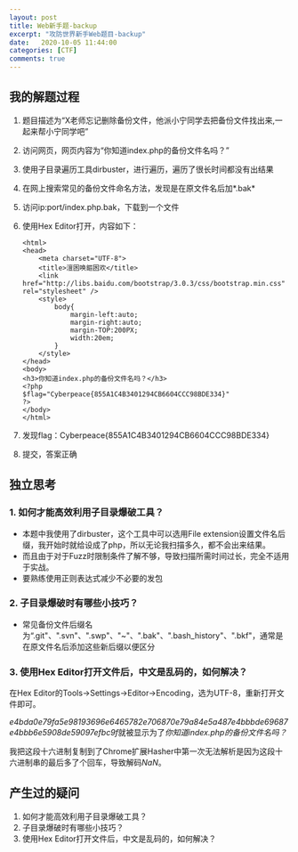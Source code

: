 ```yaml
---
layout: post
title: Web新手题-backup
excerpt: "攻防世界新手Web题目-backup"
date:   2020-10-05 11:44:00
categories: [CTF]
comments: true
---
```


## 我的解题过程

1. 题目描述为“X老师忘记删除备份文件，他派小宁同学去把备份文件找出来,一起来帮小宁同学吧”

2. 访问网页，网页内容为“你知道index.php的备份文件名吗？”

3. 使用子目录遍历工具dirbuster，进行遍历，遍历了很长时间都没有出结果

4. 在网上搜索常见的备份文件命名方法，发现是在原文件名后加*.bak*

5. 访问ip:port/index.php.bak，下载到一个文件

6. 使用Hex Editor打开，内容如下：

   ```php+HTML
   <html>
   <head>
       <meta charset="UTF-8">
       <title>澶囦唤鏂囦欢</title>
       <link href="http://libs.baidu.com/bootstrap/3.0.3/css/bootstrap.min.css" rel="stylesheet" />
       <style>
           body{
               margin-left:auto;
               margin-right:auto;
               margin-TOP:200PX;
               width:20em;
           }
       </style>
   </head>
   <body>
   <h3>你知道index.php的备份文件名吗？</h3>
   <?php
   $flag="Cyberpeace{855A1C4B3401294CB6604CCC98BDE334}"
   ?>
   </body>
   </html>
   ```

7. 发现flag：Cyberpeace{855A1C4B3401294CB6604CCC98BDE334}

8. 提交，答案正确

## 独立思考

### 1. 如何才能高效利用子目录爆破工具？

* 本题中我使用了dirbuster，这个工具中可以选用File extension设置文件名后缀，我开始时就给设成了php，所以无论我扫描多久，都不会出来结果。
* 而且由于对于Fuzz时限制条件了解不够，导致扫描所需时间过长，完全不适用于实战。
* 要熟练使用正则表达式减少不必要的发包

### 2. 子目录爆破时有哪些小技巧？

* 常见备份文件后缀名为“.git"、".svn"、".swp"、"~"、".bak"、".bash_history"、".bkf"，通常是在原文件名后添加这些新后缀以便区分

### 3. 使用Hex Editor打开文件后，中文是乱码的，如何解决？

在Hex Editor的Tools->Settings->Editor->Encoding，选为UTF-8，重新打开文件即可。

*e4bda0e79fa5e98193696e6465782e706870e79a84e5a487e4bbbde69687e4bbb6e5908de59097efbc9f*就被显示为了*你知道index.php的备份文件名吗？*

我把这段十六进制复制到了Chrome扩展Hasher中第一次无法解析是因为这段十六进制串的最后多了个回车，导致解码*NaN*。

## 产生过的疑问

1. 如何才能高效利用子目录爆破工具？
2. 子目录爆破时有哪些小技巧？
3. 使用Hex Editor打开文件后，中文是乱码的，如何解决？
